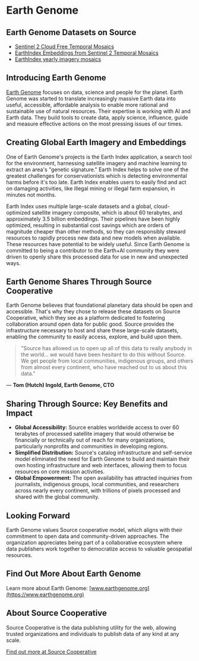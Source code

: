 # Earth Genome

## Earth Genome Datasets on Source

- [Sentinel 2 Cloud Free Temporal Mosaics](https://source.coop/earthgenome/sentinel2-temporal-mosaics)
- [EarthIndex Embeddings from Sentinel 2 Temporal Mosaics](https://source.coop/earthgenome/sentinel2-temporal-mosaics)
- [EarthIndex yearly imagery mosaics](https://source.coop/earthgenome/earthindeximagery)

## Introducing Earth Genome

[Earth Genome](https://www.earthgenome.org) focuses on data, science and people for the planet. Earth Genome was started to translate increasingly massive Earth data into useful, accessible, affordable analysis to enable more rational and sustainable use of natural resources. Their expertise is working with AI and Earth data. They build tools to create data, apply science, influence, guide and measure effective actions on the most pressing issues of our times.

## Creating Global Earth Imagery and Embeddings

One of Earth Genome's projects is the Earth Index application, a search tool for the environment, harnessing satellite imagery and machine learning to extract an area's "genetic signature." Earth Index helps to solve one of the greatest challenges for conservationists which is detecting environmental harms before it's too late. Earth Index enables users to easily find and act on damaging activities, like illegal mining or illegal farm expansion, in minutes not months.

Earth Index uses multiple large-scale datasets and a global, cloud-optimized satellite imagery composite, which is about 60 terabytes, and approximately 3.5 billion embeddings. Their pipelines have been highly optimized, resulting in substantial cost savings which are orders of magnitude cheaper than other methods, so they can responsibly steward resources to rapidly process new data and new models when available. These resources have potential to be widely useful. Since Earth Genome is committed to being a contributor to the Earth+AI community they were driven to openly share this processed data for use in new and unexpected ways.

## Earth Genome Shares Through Source Cooperative

Earth Genome believes that foundational planetary data should be open and accessible. That's why they chose to release these datasets on Source Cooperative, which they see as a platform dedicated to fostering collaboration around open data for public good. Source provides the infrastructure necessary to host and share these large-scale datasets, enabling the community to easily access, explore, and build upon them.

> "Source has allowed us to open up all of this data to really anybody in the world… we would have been hesitant to do this without Source. We get people from local communities, indigenous groups, and others from almost every continent, who have reached out to us about this data."

&mdash; **Tom (Hutch) Ingold, Earth Genome, CTO**

## Sharing Through Source: Key Benefits and Impact

- **Global Accessibility:** Source enables worldwide access to over 60 terabytes of processed satellite imagery that would otherwise be financially or technically out of reach for many organizations, particularly nonprofits and communities in developing regions.
- **Simplified Distribution:** Source's catalog infrastructure and self-service model eliminated the need for Earth Genome to build and maintain their own hosting infrastructure and web interfaces, allowing them to focus resources on core mission activities.
- **Global Empowerment:** The open availability has attracted inquiries from journalists, indigenous groups, local communities, and researchers across nearly every continent, with trillions of pixels processed and shared with the global community.

## Looking Forward

Earth Genome values Source cooperative model, which aligns with their commitment to open data and community-driven approaches. The organization appreciates being part of a collaborative ecosystem where data publishers work together to democratize access to valuable geospatial resources.

## Find Out More About Earth Genome

Learn more about Earth Genome: [www.earthgenome.org](https://www.earthgenome.org)

## About Source Cooperative

Source Cooperative is the data publishing utility for the web, allowing trusted organizations and individuals to publish data of any kind at any scale.

[Find out more at Source Cooperative](https://source.coop/)